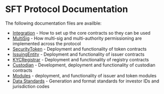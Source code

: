 # SFT Protocol Documentation

The following documentation files are availble:

- [Integration](third-party-integration.md) - How to set up the core contracts so they can be used
- [MultiSig](multisig.md) - How multi-sig and multi-authority permissioning are implemented across the protocol
- [SecurityToken](security-token.md) - Deployment and functionality of token contracts
- [IssuingEntity](issuing-entity.md) - Deployment and functionality of issuer contracts
- [KYCRegistrar](kyc-registrar.md) - Deployment and functionality of registry contracts
- [Custodian](custodian.md) - Development, deployment and functionality of custodian contracts
- [Modules](modules.md) - deployment, and functionality of issuer and token modules
- [Data Standards](data-standards.md) - Generation and format standards for investor IDs and jurisdiction codes